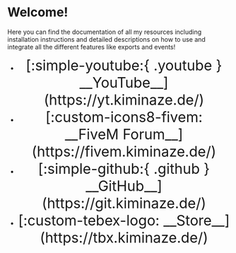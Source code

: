 
# Welcome!

Here you can find the documentation of all my resources including installation instructions and 
detailed descriptions on how to use and integrate all the different features like exports and 
events!

<div class="grid cards" markdown>

- <center><span style="font-size: 32px;">[:simple-youtube:{ .youtube } __YouTube__](https://yt.kiminaze.de/)</span></center>
- <center><span style="font-size: 32px;">[:custom-icons8-fivem: __FiveM Forum__](https://fivem.kiminaze.de/)</span></center>
- <center><span style="font-size: 32px;">[:simple-github:{ .github } __GitHub__](https://git.kiminaze.de/)</span></center>
- <center><span style="font-size: 32px;">[:custom-tebex-logo: __Store__](https://tbx.kiminaze.de/)</span></center>

</div>
